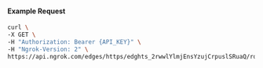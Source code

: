 <!-- Code generated for API Clients. DO NOT EDIT. -->

#### Example Request

```bash
curl \
-X GET \
-H "Authorization: Bearer {API_KEY}" \
-H "Ngrok-Version: 2" \
https://api.ngrok.com/edges/https/edghts_2rwwlYlmjEnsYzujCrpuslSRuaQ/routes/edghtsrt_2rwwlWnxz6J32f9WAAUlUhjmSHk/user_agent_filter
```
